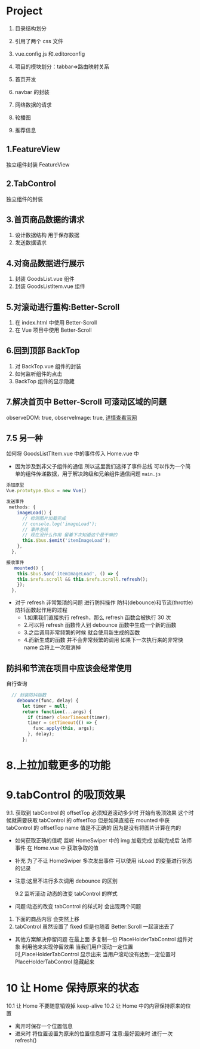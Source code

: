# Project

1.  目录结构划分

2.  引用了两个 css 文件

3.  vue.config.js 和.editorconfig

4.  项目的模块划分：tabbar=>路由映射关系

5.  首页开发

6.  navbar 的封装

7.  网络数据的请求

8.  轮播图

9.  推荐信息

## 1.FeatureView

独立组件封装 FeatureView

## 2.TabControl

独立组件的封装

## 3.首页商品数据的请求

1. 设计数据结构 用于保存数据
2. 发送数据请求

## 4.对商品数据进行展示

1. 封装 GoodsList.vue 组件
2. 封装 GoodsListItem.vue 组件

## 5.对滚动进行重构:Better-Scroll

1. 在 index.html 中使用 Better-Scroll
2. 在 Vue 项目中使用 Better-Scroll

## 6.回到顶部 BackTop

1. 对 BackTop.vue 组件的封装
2. 如何监听组件的点击
3. BackTop 组件的显示隐藏

## 7.解决首页中 Better-Scroll 可滚动区域的问题

observeDOM: true,
observeImage: true,
[详情查看官网](https://better-scroll.github.io/docs/en-US/)

## 7.5 另一种

如何将 GoodsListTItem.vue 中的事件传入 Home.vue 中

- 因为涉及到非父子组件的通信 所以这里我们选择了事件总线
  可以作为一个简单的组件传递数据，用于解决跨级和兄弟组件通信问题
  `main.js`

```JavaScript
添加原型
Vue.prototype.$bus = new Vue()

发送事件
 methods: {
    imageLoad() {
      // 检测图片加载完成
      // console.log('imageLoad');
      // 事件总线
      // 现在没什么作用 留着下次知道这个是干嘛的
      this.$bus.$emit('itemImageLoad');
    },
  },

接收事件
   mounted() {
    this.$bus.$on('itemImageLoad', () => {
    this.$refs.scroll && this.$refs.scroll.refresh();
    });
  },
```

- 对于 refresh 非常繁琐的问题 进行防抖操作
  防抖(debounce)和节流(throttle)
  防抖函数起作用的过程
  - 1.如果我们直接执行 refresh，那么 refresh 函数会被执行 30 次
  - 2.可以将 refresh 函数传入到 debounce 函数中生成一个新的函数
  - 3.之后调用非常频繁的时候 就会使用新生成的函数
  - 4.而新生成的函数 并不会非常频繁的调用 如果下一次执行来的非常快 name 会将上一次取消掉

## 防抖和节流在项目中应该会经常使用

自行查询

```JavaScript
  // 封装防抖函数
    debounce(func, delay) {
      let timer = null;
      return function(...args) {
        if (timer) clearTimeout(timer);
        timer = setTimeout(() => {
          func.apply(this, args);
        }, delay);
      };
```

# 8.上拉加载更多的功能

# 9.tabControl 的吸顶效果

9.1. 获取到 tabControl 的 offsetTop
必须知道滚动多少时 开始有吸顶效果 这个时候就需要获取 tabControl 的 offsetTop
但是如果直接在 mounted 中获 tabControl 的 offsetTop name 值是不正确的 因为是没有将图片计算在内的

- 如何获取正确的值呢
  监听 HomeSwiper 中的 img 加载完成
  加载完成后 法师事件 在 Home.vue 中 获取争取的值

- 补充
  为了不让 HomeSwiper 多次发出事件
  可以使用 isLoad 的变量进行状态的记录

- 注意:这里不进行多次调用 debounce 的区别

  9.2 监听滚动 动态的改变 tabControl 的样式

- 问题:动态的改变 tabControl 的样式时 会出现两个问题

1.  下面的商品内容 会突然上移
2.  tabControl 虽然设置了 fixed 但是也随着 Better:Scroll 一起滚出去了

- 其他方案解决停留问题
  在最上面 多复制一份 PlaceHolderTabControl 组件对象 利用他来实现停留效果
  当我们用户滚动一定位置时,PlaceHolderTabControl 显示出来
  当用户滚动没有达到一定位置时 PlaceHolderTabControl 隐藏起来

# 10 让 Home 保持原来的状态

10.1 让 Home 不要随意销毁掉
keep-alive
10.2 让 Home 中的内容保持原来的位置

- 离开时保存一个位置信息
- 进来时 将位置设置为原来的位置信息即可
  注意:最好回来时 进行一次 refresh()
